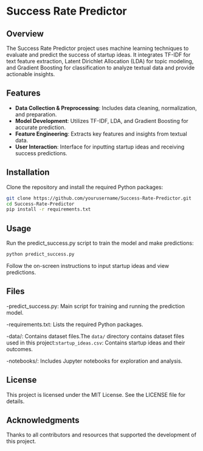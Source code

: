 # Success Rate Predictor

## Overview
The Success Rate Predictor project uses machine learning techniques to evaluate and predict the success of startup ideas. It integrates TF-IDF for text feature extraction, Latent Dirichlet Allocation (LDA) for topic modeling, and Gradient Boosting for classification to analyze textual data and provide actionable insights.

## Features
- **Data Collection & Preprocessing**: Includes data cleaning, normalization, and preparation.
- **Model Development**: Utilizes TF-IDF, LDA, and Gradient Boosting for accurate prediction.
- **Feature Engineering**: Extracts key features and insights from textual data.
- **User Interaction**: Interface for inputting startup ideas and receiving success predictions.

## Installation

Clone the repository and install the required Python packages:

```bash
git clone https://github.com/yourusername/Success-Rate-Predictor.git
cd Success-Rate-Predictor
pip install -r requirements.txt
```
## Usage

Run the predict_success.py script to train the model and make predictions:

```bash
python predict_success.py
```

Follow the on-screen instructions to input startup ideas and view predictions.

## Files

-predict_success.py: Main script for training and running the prediction model.

-requirements.txt: Lists the required Python packages.

-data/: Contains dataset files.The `data/` directory contains dataset files used in this project:`startup_ideas.csv`: Contains startup ideas and their outcomes.

-notebooks/: Includes Jupyter notebooks for exploration and analysis.

## License

This project is licensed under the MIT License. See the LICENSE file for details.

## Acknowledgments
Thanks to all contributors and resources that supported the development of this project.
